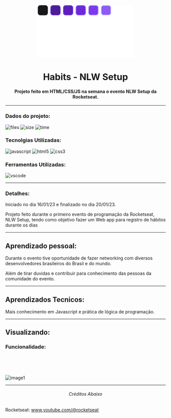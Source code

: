 <div align="center">
<img  src="./assets/logo.svg" style="
width: 300px;">

# Habits - NLW Setup

#### Projeto feito em HTML/CSS/JS na semana o evento NLW Setup da Rocketseat.
</div>

---
### Dados do projeto:

![files](https://img.shields.io/github/directory-file-count/JonathasSC/nlw-setup?color=%2350fa7b&label=ARQUIVOS&logoColor=%2350fa7b) ![size](https://img.shields.io/github/repo-size/JonathasSC/nlw-setup?color=%23ff79c6&label=REPO%20TAMANHO) ![time](https://img.shields.io/badge/DIAS%20DE%20DESENVOLVIMENTO-5-%23bd93f9)

### Tecnolgias Utilizadas:

![javascript](https://img.shields.io/badge/JAVASCRIPT-323330?&logo=javascript&logoColor=f0db4f&style=flat&logoWidth=30) ![html5](https://img.shields.io/badge/HTML-e34c26?&logo=html5&logoColor=ffffff&style=flat&logoWidth=30) ![css3](https://img.shields.io/badge/CSS3-2965f1?&logo=css3&logoColor=ffffff&style=flat&logoWidth=30)

### Ferramentas Utilizadas:

![vscode](https://img.shields.io/badge/VS%20CODE-0078d7?&logo=visualstudiocode&logoColor=white&style=flat&logoWidth=30)

---
### Detalhes:
Iniciado no dia 16/01/23 e finalizado no dia 20/01/23.


Projeto feito durante o primeiro evento de programação da Rocketseat, NLW Setup, tendo como objetivo fazer um Web app para registro de hábitos durante os dias

---
## Aprendizado pessoal:
Durante o evento tive oportunidade de fazer networking com diversos desenvolvedores brasileiros do Brasil e do mundo.

Além de tirar duvidas e contribuir para conhecimento das pessoas da comunidade do evento.

---
## Aprendizados Tecnicos:
Mais conhecimento em Javascript e prática de lógica de programação.

---
## Visualizando:

### Funcionalidade:


&nbsp;
     
&nbsp;

![image1](/public/Image.png)

---
<div align='center'>
	<h6>Créditos Abaixo</h6>
</div>

Rocketseat: www.youtube.com/@rocketseat<br>